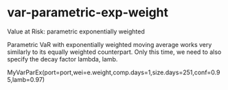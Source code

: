 # var-parametric-exp-weight
Value at Risk: parametric exponentially weighted

Parametric VaR with exponentially weighted moving average works very similarly
to its equally weighted counterpart. Only this time, we need to also specify the
decay factor lambda, lamb.

MyVarParEx(port=port,wei=e.weight,comp.days=1,size.days=251,conf=0.95,lamb=0.97)
